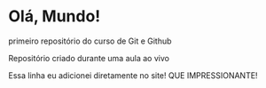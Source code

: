 # Olá, Mundo!
 primeiro repositório do curso de Git e Github


 Repositório criado durante uma aula  ao vivo
 
 Essa linha eu adicionei diretamente no site! QUE IMPRESSIONANTE!

